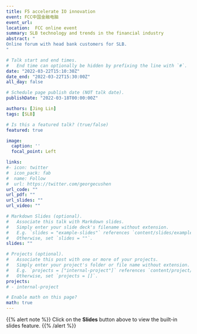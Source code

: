 ```yaml
---
title: F5 accelerate IO innovation
event: FCC中国金融电脑
event_url: 
location:  FCC online event
summary: SLB technology and trends in the financial industry
abstract: "
Online forum with head bank customers for SLB.
"

# Talk start and end times.
#   End time can optionally be hidden by prefixing the line with `#`.
date: "2022-03-22T15:10:30Z"
date_end: "2022-03-22T15:30:00Z"
all_day: false

# Schedule page publish date (NOT talk date).
publishDate: "2022-03-18T00:00:00Z"

authors: [Jing Lin]
tags: [SLB]

# Is this a featured talk? (true/false)
featured: true

image:
  caption: ''
  focal_point: Left

links:
#- icon: twitter
#  icon_pack: fab
#  name: Follow
#  url: https://twitter.com/georgecushen
url_code: ""
url_pdf: ""
url_slides: ""
url_video: ""

# Markdown Slides (optional).
#   Associate this talk with Markdown slides.
#   Simply enter your slide deck's filename without extension.
#   E.g. `slides = "example-slides"` references `content/slides/example-slides.md`.
#   Otherwise, set `slides = ""`.
slides: ""

# Projects (optional).
#   Associate this post with one or more of your projects.
#   Simply enter your project's folder or file name without extension.
#   E.g. `projects = ["internal-project"]` references `content/project/deep-learning/index.md`.
#   Otherwise, set `projects = []`.
projects:
# - internal-project

# Enable math on this page?
math: true
---
```


{{% alert note %}}
Click on the **Slides** button above to view the built-in slides feature.
{{% /alert %}}

